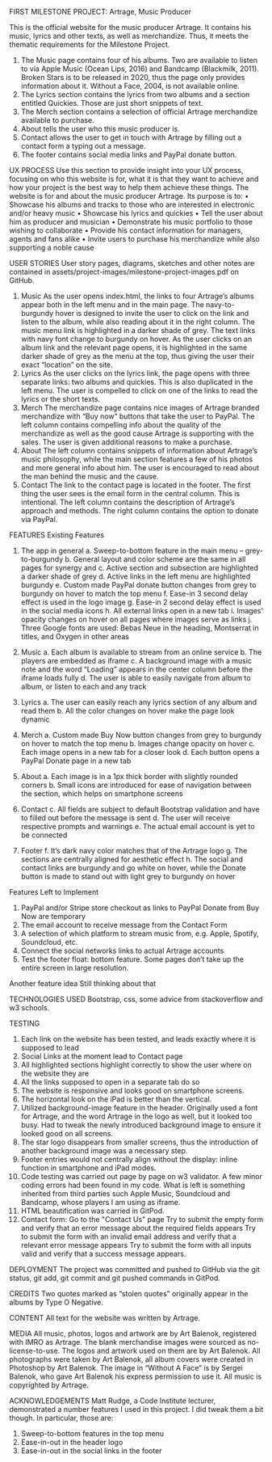  
FIRST MILESTONE PROJECT: Artrage, Music Producer

This is the official website for the music producer Artrage.
It contains his music, lyrics and other texts, as well as merchandize.
Thus, it meets the thematic requirements for the Milestone Project.
1. The Music page contains four of his albums. Two are available to listen to via Apple Music (Ocean Lips, 2016) and Bandcamp (Blackmilk, 2011). Broken Stars is to be released in 2020, thus the page only provides information about it. Without a Face, 2004, is not available online.
2. The Lyrics section contains the lyrics from two albums and a section entitled Quickies. Those are just short snippets of text.
3. The Merch section contains a selection of official Artrage merchandize available to purchase.
4. About tells the user who this music producer is.
5. Contact allows the user to get in touch with Artrage by filling out a contact form a typing out a message.
6. The footer contains social media links and PayPal donate button.

UX PROCESS
Use this section to provide insight into your UX process, focusing on who this website is for, what it is that they want to achieve and how your project is the best way to help them achieve these things.
The website is for and about the music producer Artrage.
Its purpose is to:
•	Showcase his albums and tracks to those who are interested in electronic and/or heavy music
•	Showcase his lyrics and quickies
•	Tell the user about him as producer and musician
•	Demonstrate his music portfolio to those wishing to collaborate
•	Provide his contact information for managers, agents and fans alike
•	Invite users to purchase his merchandize while also supporting a noble cause

USER STORIES 
User story pages, diagrams, sketches and other notes are contained in assets/project-images/milestone-project-images.pdf on GitHub.
1.	Music
As the user opens index.html, the links to four Artrage’s albums appear both in the left menu and in the main page.
The navy-to-burgundy hover is designed to invite the user to click on the link and listen to the album, while also reading about it in the right column.
The music menu link is highlighted in a darker shade of grey. 
The text links with navy font change to burgundy on hover. 
As the user clicks on an album link and the relevant page opens, it is highlighted in the same darker shade of grey as the menu at the top, thus giving the user their exact “location” on the site.
2.	Lyrics
As the user clicks on the lyrics link, the page opens with three separate links: two albums and quickies.
This is also duplicated in the left menu.
The user is compelled to click on one of the links to read the lyrics or the short texts.
3.	Merch
The merchandize page contains nice images of Artrage branded merchandize with “Buy now” buttons that take the user to PayPal.
The left column contains compelling info about the quality of the merchandize as well as the good cause Artrage is supporting with the sales.
The user is given additional reasons to make a purchase.
4.	About
The left column contains snippets of information about Artrage’s music philosophy, while the main section features a few of his photos and more general info about him.
The user is encouraged to read about the man behind the music and the cause.
5.	Contact
The link to the contact page is located in the footer.
The first thing the user sees is the email form in the central column. This is intentional.
The left column contains the description of Artrage’s approach and methods.
The right column contains the option to donate via PayPal.

FEATURES
Existing Features
1.	The app in general
a.	Sweep-to-bottom feature in the main menu – grey-to-burgundy
b.	General layout and color scheme are the same in all pages for synergy and 
c.	Active section and subsection are highlighted a darker shade of grey
d.	Active links in the left menu are highlighted burgundy
e.	Custom made PayPal donate button changes from grey to burgundy on hover to match the top menu
f.	Ease-in 3 second delay effect is used in the logo image
g.	Ease-in 2 second delay effect is used in the social media icons
h.	All external links open in a new tab
i.	Images’ opacity changes on hover on all pages where images serve as links
j.	Three Google fonts are used:  Bebas Neue in the heading, Montserrat in titles, and Oxygen in other areas

2.	Music
a.	Each album is available to stream from an online service
b.	The players are embedded as iframe
c.	A background image with a music note and the word “Loading” appears in the center column before the iframe loads fully
d.	The user is able to easily navigate from album to album, or listen to each and any track

3.	Lyrics
a.	The user can easily reach any lyrics section of any album and read them
b.	All the color changes on hover make the page look dynamic

4.	Merch
a.	Custom made Buy Now button changes from grey to burgundy on hover to match the top menu
b.	Images change opacity on hover
c.	Each image opens in a new tab for a closer look
d.	Each button opens a PayPal Donate page in a new tab

5.	About
a.	Each image is in a 1px thick border with slightly rounded corners
b.	Small icons are introduced for ease of navigation between the section, which helps on smartphone screens

6.	Contact
c.	All fields are subject to default Bootstrap validation and have to filled out before the message is sent
d.	The user will receive respective prompts and warnings
e.	The actual email account is yet to be connected

7.	Footer
f.	It’s dark navy color matches that of the Artrage logo
g.	The sections are centrally aligned for aesthetic effect
h.	The social and contact links are burgundy and go white on hover, while the Donate button is made to stand out with light grey to burgundy on hover

Features Left to Implement
1.	PayPal and/or Stripe store checkout as links to PayPal Donate from Buy Now are temporary
2.	The email account to receive message from the Contact Form
3.	A selection of which platform to stream music from, e.g. Apple, Spotify, Soundcloud, etc.
4.	Connect the social networks links to actual Artrage accounts
5.	Test the footer float: bottom feature. Some pages don’t take up the entire screen in large resolution.

Another feature idea
Still thinking about that

TECHNOLOGIES USED
Bootstrap, css, some advice from stackoverflow and w3 schools.

TESTING
1.	Each link on the website has been tested, and leads exactly where it is supposed to lead
2.	Social Links at the moment lead to Contact page
3.	All highlighted sections highlight correctly to show the user where on the website they are
4.	All the links supposed to open in a separate tab do so
5.	The website is responsive and looks good on smartphone screens.
6.	The horizontal look on the iPad is better than the vertical.
7.	Utilized background-image feature in the header. Originally used a font for Artrage, and the word Artrage in the logo as well, but it looked too busy. Had to tweak the newly introduced background image to ensure it looked good on all screens.
8.	The star logo disappears from smaller screens, thus the introduction of another background image was a necessary step.
9.	Footer entries would not centrally align without the display: inline function in smartphone and iPad modes.
10.	Code testing was carried out page by page on w3 validator. 
A few minor coding errors had been found in my code. What is left is something inherited from third parties such Apple Music, Soundcloud and Bandcamp, whose players I am using as iframe.
11.	HTML beautification was carried in GitPod.
12.	Contact form:
Go to the "Contact Us" page
Try to submit the empty form and verify that an error message about the required fields appears
Try to submit the form with an invalid email address and verify that a relevant error message appears
Try to submit the form with all inputs valid and verify that a success message appears.

DEPLOYMENT
The project was committed and pushed to GitHub via the git status, git add, git commit and git pushed commands in GitPod.

CREDITS
Two quotes marked as “stolen quotes” originally appear in the albums by Type O Negative.

CONTENT
All text for the website was written by Artrage.

MEDIA
All music, photos, logos and artwork are by Art Balenok, registered with IMRO as Artrage.
The blank merchandise images were sourced as no-license-to-use. The logos and artwork used on them are by Art Balenok.
All photographs were taken by Art Balenok, all album covers were created in Photoshop by Art Balenok. 
The image in “Without A Face” is by Sergei Balenok, who gave Art Balenok his express permission to use it.
All music is copyrighted by Artrage.

ACKNOWLEDGEMENTS
Matt Rudge, a Code Institute lecturer, demonstrated a number features I used in this project. 
I did tweak them a bit though.
In particular, those are:
1. Sweep-to-bottom features in the top menu
2. Ease-in-out in the header logo
3. Ease-in-out in the social links in the footer
